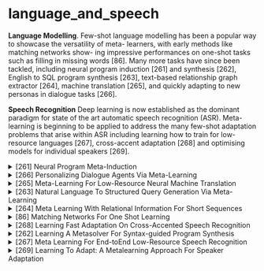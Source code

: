 # language_and_speech
**Language Modelling**. Few-shot language modelling has been a popular way to showcase the versatility of meta- learners, with early methods like matching networks show- ing impressive performances on one-shot tasks such as filling in missing words [86]. Many more tasks have since been tackled, including neural program induction [261] and synthesis [262], English to SQL program synthesis [263], text-based relationship graph extractor [264], machine translation [265], and quickly adapting to new personas in dialogue tasks [266].

**Speech Recognition** Deep learning is now established as the dominant paradigm for state of the art automatic speech recognition (ASR). Meta-learning is beginning to be applied to address the many few-shot adaptation problems that arise within ASR including learning how to train for low-resource languages [267], cross-accent adaptation [268] and optimising models for individual speakers [269].

<!-- REFERENCE -->


<details>
<summary>[261] Neural Program Meta-Induction</summary>
<br>
<!-- (neural_program_meta_induction.md) -->

# neural_program_meta_induction.md

<!-- REFERENCE -->


[Neural Program Meta-Induction](../papers/neural_program_meta_induction.md)

</details>



<details>
<summary>[266] Personalizing Dialogue Agents Via Meta-Learning</summary>
<br>
<!-- (personalizing_dialogue_agents_via_meta_learning.md) -->

# personalizing_dialogue_agents_via_meta_learning.md

<!-- REFERENCE -->


[Personalizing Dialogue Agents Via Meta-Learning](../papers/personalizing_dialogue_agents_via_meta_learning.md)

</details>



<details>
<summary>[265] Meta-Learning For Low-Resource Neural Machine Translation</summary>
<br>
<!-- (meta_learning_for_low_resource_neural_machine_translation.md) -->

# meta_learning_for_low_resource_neural_machine_translation.md

<!-- REFERENCE -->


[Meta-Learning For Low-Resource Neural Machine Translation](../papers/meta_learning_for_low_resource_neural_machine_translation.md)

</details>



<details>
<summary>[263] Natural Language To Structured Query Generation Via Meta-Learning</summary>
<br>
<!-- (natural_language_to_structured_query_generation_via_meta_learning.md) -->

# natural_language_to_structured_query_generation_via_meta_learning.md

<!-- REFERENCE -->


[Natural Language To Structured Query Generation Via Meta-Learning](../papers/natural_language_to_structured_query_generation_via_meta_learning.md)

</details>



<details>
<summary>[264] Meta Learning With Relational Information For Short Sequences</summary>
<br>
<!-- (meta_learning_with_relational_information_for_short_sequences.md) -->

# meta_learning_with_relational_information_for_short_sequences.md

<!-- REFERENCE -->


[Meta Learning With Relational Information For Short Sequences](../papers/meta_learning_with_relational_information_for_short_sequences.md)

</details>



<details>
<summary>[86] Matching Networks For One Shot Learning</summary>
<br>
<!-- (matching_networks_for_one_shot_learning.md) -->

# matching_networks_for_one_shot_learning.md

<!-- REFERENCE -->


[Matching Networks For One Shot Learning](../papers/matching_networks_for_one_shot_learning.md)

</details>



<details>
<summary>[268] Learning Fast Adaptation On Cross-Accented Speech Recognition</summary>
<br>
<!-- (learning_fast_adaptation_on_cross_accented_speech_recognition.md) -->

# learning_fast_adaptation_on_cross_accented_speech_recognition.md

<!-- REFERENCE -->


[Learning Fast Adaptation On Cross-Accented Speech Recognition](../papers/learning_fast_adaptation_on_cross_accented_speech_recognition.md)

</details>



<details>
<summary>[262] Learning A Metasolver For Syntax-guided Program Synthesis</summary>
<br>
<!-- (learning_a_metasolver_for_syntax_guided_program_synthesis.md) -->

# learning_a_metasolver_for_syntax_guided_program_synthesis.md

<!-- REFERENCE -->


[Learning A Metasolver For Syntax-guided Program Synthesis](../papers/learning_a_metasolver_for_syntax_guided_program_synthesis.md)

</details>



<details>
<summary>[267] Meta Learning For End-toEnd Low-Resource Speech Recognition</summary>
<br>
<!-- (meta_learning_for_end_toend_low_resource_speech_recognition.md) -->

# meta_learning_for_end_toend_low_resource_speech_recognition.md

<!-- REFERENCE -->


[Meta Learning For End-toEnd Low-Resource Speech Recognition](../papers/meta_learning_for_end_toend_low_resource_speech_recognition.md)

</details>



<details>
<summary>[269] Learning To Adapt: A Metalearning Approach For Speaker Adaptation</summary>
<br>
<!-- (learning_to_adapt_a_metalearning_approach_for_speaker_adaptation.md) -->

# learning_to_adapt_a_metalearning_approach_for_speaker_adaptation.md

<!-- REFERENCE -->


[Learning To Adapt: A Metalearning Approach For Speaker Adaptation](../papers/learning_to_adapt_a_metalearning_approach_for_speaker_adaptation.md)

</details>

